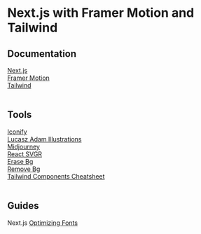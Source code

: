 # Next.js with Framer Motion and Tailwind

## Documentation

[Next.js](https://nextjs.org/)<br>
[Framer Motion](https://www.framer.com/motion/)<br>
[Tailwind](https://tailwindcss.com/)<br>
<br>

## Tools

[Iconify](https://iconify.design/)<br>
[Lucasz Adam Illustrations](https://lukaszadam.com/illustrations)<br>
[Midjourney](https://www.midjourney.com/home/?callbackUrl=%2Fapp%2F)<br>
[React SVGR](https://react-svgr.com/)<br>
[Erase Bg](https://www.erase.bg)<br>
[Remove Bg](https://www.remove.bg)<br>
[Tailwind Components Cheatsheet](https://tailwindcomponents.com/cheatsheet/)<br>
<br>

## Guides

Next.js [Optimizing Fonts](https://nextjs.org/docs/basic-features/font-optimization)<br>
<br>
